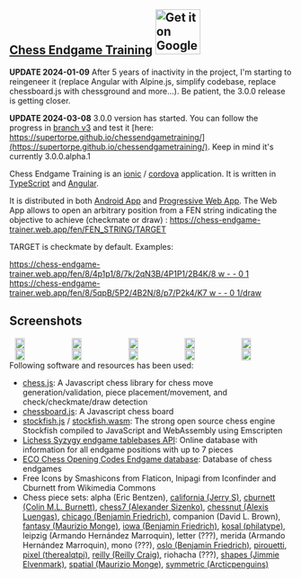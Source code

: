 [Chess Endgame Training](https://github.com/supertorpe/chessendgametraining)
<a style="margin-bottom: 0;" href='https://play.google.com/store/apps/details?id=com.supertorpe.chessendgametraining'><img alt='Get it on Google Play' src='https://play.google.com/intl/en_us/badges/images/generic/en_badge_web_generic.png' height="80px"/></a>
--------------------

**UPDATE 2024-01-09** After 5 years of inactivity in the project, I'm starting to reingeneer it (replace Angular with Alpine.js, simplify codebase, replace chessboard.js with chessground and more...). Be patient, the 3.0.0 release is getting closer.

**UPDATE 2024-03-08** 3.0.0 version has started. You can follow the progress in [branch v3](https://github.com/supertorpe/chessendgametraining/tree/v3) and test it [here: https://supertorpe.github.io/chessendgametraining/](https://supertorpe.github.io/chessendgametraining/). Keep in mind it's currently 3.0.0.alpha.1 

Chess Endgame Training is an [ionic](https://ionicframework.com/) / [cordova](https://cordova.apache.org/) application. It is written
in [TypeScript](http://www.typescriptlang.org/) and [Angular](https://angular.io/).

It is distributed in both [Android App](https://play.google.com/store/apps/details?id=com.supertorpe.chessendgametraining) and [Progressive Web App](https://chess-endgame-trainer.web.app). The Web App allows to open an arbitrary position from a FEN string indicating the objective to achieve (checkmate or draw) : https://chess-endgame-trainer.web.app/fen/FEN_STRING/TARGET

TARGET is checkmate by default. Examples:

[https://chess-endgame-trainer.web.app/fen/8/4p1p1/8/7k/2qN3B/4P1P1/2B4K/8 w - - 0 1](https://chess-endgame-trainer.web.app/fen/8/4p1p1/8/7k/2qN3B/4P1P1/2B4K/8%20w%20-%20-%200%201)
[https://chess-endgame-trainer.web.app/fen/8/5qpB/5P2/4B2N/8/p7/P2k4/K7 w - - 0 1/draw](https://chess-endgame-trainer.web.app/fen/8/5qpB/5P2/4B2N/8/p7/P2k4/K7%20w%20-%20-%200%201/draw)

## Screenshots
<div style="display:flex;" >
<img style="margin-left:10px;" src="resources/screenshots/phone/en/01_home-dark.png" width="19%" >
<img style="margin-left:10px;" src="resources/screenshots/phone/en/03_menu-dark.png" width="19%" >
<img style="margin-left:10px;" src="resources/screenshots/phone/en/04_list-dark.png" width="19%" >
<img style="margin-left:10px;" src="resources/screenshots/phone/en/05_position-dark.png" width="19%" >
<img style="margin-left:10px;" src="resources/screenshots/phone/en/06_config-dark.png" width="19%" >
</div>
<div style="display:flex;" >
<img style="margin-left:10px;" src="resources/screenshots/phone/en/01_home-light.png" width="19%" >
<img style="margin-left:10px;" src="resources/screenshots/phone/en/03_menu-light.png" width="19%" >
<img style="margin-left:10px;" src="resources/screenshots/phone/en/04_list-light.png" width="19%" >
<img style="margin-left:10px;" src="resources/screenshots/phone/en/05_position-light.png" width="19%" >
<img style="margin-left:10px;" src="resources/screenshots/phone/en/06_config-light.png" width="19%" >
</div>
Following software and resources has been used:

* [chess.js](https://github.com/jhlywa/chess.js): A Javascript chess library for chess move generation/validation, piece placement/movement, and check/checkmate/draw detection
* [chessboard.js](http://chessboardjs.com): A Javascript chess board
* [stockfish.js](https://github.com/niklasf/stockfish.js) / [stockfish.wasm](https://github.com/niklasf/stockfish.wasm): The strong open source chess engine Stockfish compiled to JavaScript and WebAssembly using Emscripten
* [Lichess Syzygy endgame tablebases API](https://github.com/niklasf/lila-tablebase): Online database with information for all endgame positions with up to 7 pieces
* [ECO Chess Opening Codes Endgame database](http://ecochessopeningcodes.blogspot.com.es/2016/01/play-chess-endgame-positions-with.html): Database of chess endgames
* Free Icons by Smashicons from Flaticon, Inipagi from Iconfinder and Cburnett from Wikimedia Commons 
* Chess piece sets: alpha (Eric Bentzen), [california (Jerry S)](https://sites.google.com/view/jerrychess/home), [cburnett (Colin M.L. Burnett)](https://commons.wikimedia.org/wiki/Category:SVG_chess_pieces#/media/File:Chess_Pieces_Sprite.svg), [chess7 (Alexander Sizenko)](http://www.styleseven.com/php/get_product.php?product=Chess-7%20font), [chessnut (Alexis Luengas)](https://github.com/LexLuengas/chessnut-pieces), [chicago (Benjamin Friedrich)](https://github.com/benjfriedrich/chess-foundry-pack), companion (David L. Brown), [fantasy (Maurizio Monge)](https://commons.wikimedia.org/wiki/Category:SVG_chess_pieces/Maurizio_Monge), [iowa (Benjamin Friedrich)](https://github.com/benjfriedrich/chess-foundry-pack), [kosal (philatype)](https://github.com/philatype/kosal), leipzig (Armando Hernández Marroquin), letter (???), merida (Armando Hernández Marroquin), mono (???), [oslo (Benjamin Friedrich)](https://github.com/benjfriedrich/chess-foundry-pack), [pirouetti](https://lichess.org/@/pirouetti), [pixel (therealqtpi)](https://twitter.com/therealqtpi), [reilly (Reilly Craig)](http://reillycraig.ca), riohacha (???), [shapes (Jimmie Elvenmark)](https://github.com/flugsio/chess_shapes), [spatial (Maurizio Monge)](https://commons.wikimedia.org/wiki/Category:SVG_chess_pieces/Maurizio_Monge), [symmetric (Arcticpenguins)](https://www.dropbox.com/sh/jws5b0hgf71udsf/AAAZCxF4PQ02nkhwPZN3qHxia?dl=0)

